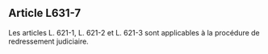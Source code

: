 Article L631-7
----
Les articles L. 621-1, L. 621-2 et L. 621-3 sont applicables à la procédure de
redressement judiciaire.
